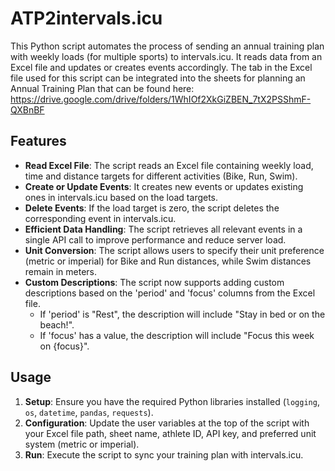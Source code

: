 # ATP2intervals.icu

This Python script automates the process of sending an annual training plan with weekly loads (for multiple sports) to intervals.icu. It reads data from an Excel file and updates or creates events accordingly. The tab in the Excel file used for this script can be integrated into the sheets for planning an Annual Training Plan that can be found here: https://drive.google.com/drive/folders/1WhIOf2XkGiZBEN_7tX2PSShmF-QXBnBF


## Features

- **Read Excel File**: The script reads an Excel file containing weekly load, time and distance targets for different activities (Bike, Run, Swim).
- **Create or Update Events**: It creates new events or updates existing ones in intervals.icu based on the load targets.
- **Delete Events**: If the load target is zero, the script deletes the corresponding event in intervals.icu.
- **Efficient Data Handling**: The script retrieves all relevant events in a single API call to improve performance and reduce server load.
- **Unit Conversion**: The script allows users to specify their unit preference (metric or imperial) for Bike and Run distances, while Swim distances remain in meters.
- **Custom Descriptions**: The script now supports adding custom descriptions based on the 'period' and 'focus' columns from the Excel file.
  - If 'period' is "Rest", the description will include "Stay in bed or on the beach!".
  - If 'focus' has a value, the description will include "Focus this week on {focus}".

## Usage

1. **Setup**: Ensure you have the required Python libraries installed (`logging`, `os`, `datetime`, `pandas`, `requests`).  
2. **Configuration**: Update the user variables at the top of the script with your Excel file path, sheet name, athlete ID, API key, and preferred unit system (metric or imperial).
3. **Run**: Execute the script to sync your training plan with intervals.icu.
